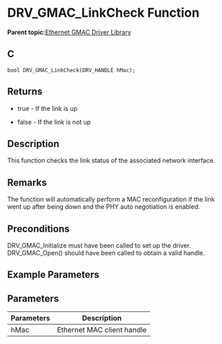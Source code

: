 # DRV\_GMAC\_LinkCheck Function

**Parent topic:**[Ethernet GMAC Driver Library](GUID-A24BDAD2-C63E-40B1-894D-1DC3CC6CB66A.md)

## C

```
bool DRV_GMAC_LinkCheck(DRV_HANDLE hMac); 
```

## Returns

-   true - If the link is up

-   false - If the link is not up


## Description

This function checks the link status of the associated network interface.

## Remarks

The function will automatically perform a MAC reconfiguration if the link went up after being down and the PHY auto negotiation is enabled.

## Preconditions

DRV\_GMAC\_Initialize must have been called to set up the driver. DRV\_GMAC\_Open\(\) should have been called to obtain a valid handle.

## Example Parameters

## Parameters

|Parameters|Description|
|----------|-----------|
|hMac|Ethernet MAC client handle|

